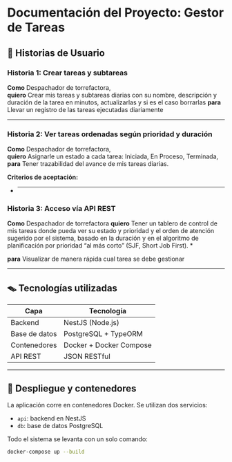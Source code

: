 # Documentación del Proyecto: Gestor de Tareas

## 📅 Historias de Usuario

### Historia 1: Crear tareas y subtareas

**Como** Despachador de torrefactora,  
**quiero** Crear mis tareas y subtareas diarias con su nombre, descripción y
duración de la tarea en minutos, actualizarlas y si es el caso borrarlas
**para** Llevar un registro de las tareas ejecutadas diariamente

---

### Historia 2: Ver tareas ordenadas según prioridad y duración

**Como** Despachador de torrefactora,  
**quiero** Asignarle un estado a cada tarea: Iniciada, En Proceso, Terminada,  
**para** Tener trazabilidad del avance de mis tareas diarias.

**Criterios de aceptación:**

- ***

### Historia 3: Acceso vía API REST

**Como** Despachador de torrefactora
**quiero** Tener un tablero de control de mis tareas donde pueda ver su estado y
prioridad y el orden de atención sugerido por el sistema, basado en la
duración y en el algoritmo de planificación por prioridad “al más corto”
(SJF, Short Job First). \*

**para** Visualizar de manera rápida cual tarea se debe gestionar

---

## 🪤 Tecnologías utilizadas

| Capa          | Tecnología              |
| ------------- | ----------------------- |
| Backend       | NestJS (Node.js)        |
| Base de datos | PostgreSQL + TypeORM    |
| Contenedores  | Docker + Docker Compose |
| API REST      | JSON RESTful            |

---

## 🚀 Despliegue y contenedores

La aplicación corre en contenedores Docker. Se utilizan dos servicios:

- `api`: backend en NestJS
- `db`: base de datos PostgreSQL

Todo el sistema se levanta con un solo comando:

```bash
docker-compose up --build

```
